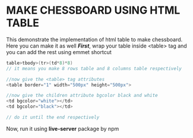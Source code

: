 # MAKE CHESSBOARD USING HTML TABLE

This demonstrate the implementation of html table to make chessboard. Here you can make it as well
***First***, wrap your table inside \<table> tag and you can add the rest using emmet shortcut

```c
table>tbody>(tr>(td*8)*8)
// it means you make 8 rows table and 8 columns table respectively

//now give the <table> tag attributes
<table border="1" width="500px" height="500px">

//now give the children attribute bgcolor black and white
<td bgcolor="white"></td>
<td bgcolor="black"></td>

// do it until the end respectively

```

Now, run it using **live-server** package by npm